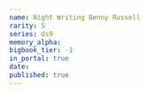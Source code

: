 ```yaml
---
name: Night Writing Benny Russell
rarity: 5
series: ds9
memory_alpha:
bigbook_tier: -1
in_portal: true
date:
published: true
---
```



